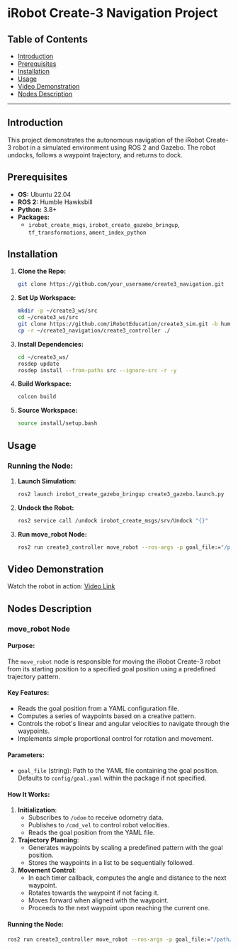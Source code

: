 # **iRobot Create-3 Navigation Project**

## **Table of Contents**
- [Introduction](#introduction)
- [Prerequisites](#prerequisites)
- [Installation](#installation)
- [Usage](#usage)
- [Video Demonstration](#video-demonstration)
- [Nodes Description](#nodes-descritpion)
---

## **Introduction**

This project demonstrates the autonomous navigation of the iRobot Create-3 robot in a simulated environment using ROS 2 and Gazebo. The robot undocks, follows a waypoint trajectory, and returns to dock.

## **Prerequisites**

- **OS:** Ubuntu 22.04
- **ROS 2:** Humble Hawksbill
- **Python:** 3.8+
- **Packages:**
  - `irobot_create_msgs`, `irobot_create_gazebo_bringup`, `tf_transformations`, `ament_index_python`

## **Installation**

1. **Clone the Repo:**
   ```bash
   git clone https://github.com/your_username/create3_navigation.git
   ```

2. **Set Up Workspace:**
   ```bash
   mkdir -p ~/create3_ws/src
   cd ~/create3_ws/src
   git clone https://github.com/iRobotEducation/create3_sim.git -b humble
   cp -r ~/create3_navigation/create3_controller ./
   ```

3. **Install Dependencies:**
   ```bash
   cd ~/create3_ws/
   rosdep update
   rosdep install --from-paths src --ignore-src -r -y
   ```

4. **Build Workspace:**
   ```bash
   colcon build
   ```

5. **Source Workspace:**
   ```bash
   source install/setup.bash
   ```

## **Usage**

### Running the Node:

1. **Launch Simulation:**
   ```bash
   ros2 launch irobot_create_gazebo_bringup create3_gazebo.launch.py
   ```

2. **Undock the Robot:**
   ```bash
   ros2 service call /undock irobot_create_msgs/srv/Undock "{}"
   ```

3. **Run move_robot Node:**
   ```bash
   ros2 run create3_controller move_robot --ros-args -p goal_file:="/path/to/goal.yaml"
   ```

## **Video Demonstration**

Watch the robot in action: [Video Link](https://www.youtube.com/watch?v=YOUR_VIDEO_ID)


## **Nodes Description**

### move_robot Node

#### Purpose:
The `move_robot` node is responsible for moving the iRobot Create-3 robot from its starting position to a specified goal position using a predefined trajectory pattern.

#### Key Features:
- Reads the goal position from a YAML configuration file.
- Computes a series of waypoints based on a creative pattern.
- Controls the robot's linear and angular velocities to navigate through the waypoints.
- Implements simple proportional control for rotation and movement.

#### Parameters:
- `goal_file` (string): Path to the YAML file containing the goal position. Defaults to `config/goal.yaml` within the package if not specified.

#### How It Works:
1. **Initialization**:
   - Subscribes to `/odom` to receive odometry data.
   - Publishes to `/cmd_vel` to control robot velocities.
   - Reads the goal position from the YAML file.
2. **Trajectory Planning**:
   - Generates waypoints by scaling a predefined pattern with the goal position.
   - Stores the waypoints in a list to be sequentially followed.
3. **Movement Control**:
   - In each timer callback, computes the angle and distance to the next waypoint.
   - Rotates towards the waypoint if not facing it.
   - Moves forward when aligned with the waypoint.
   - Proceeds to the next waypoint upon reaching the current one.

#### Running the Node:

```bash
ros2 run create3_controller move_robot --ros-args -p goal_file:="/path/to/goal.yaml"
```